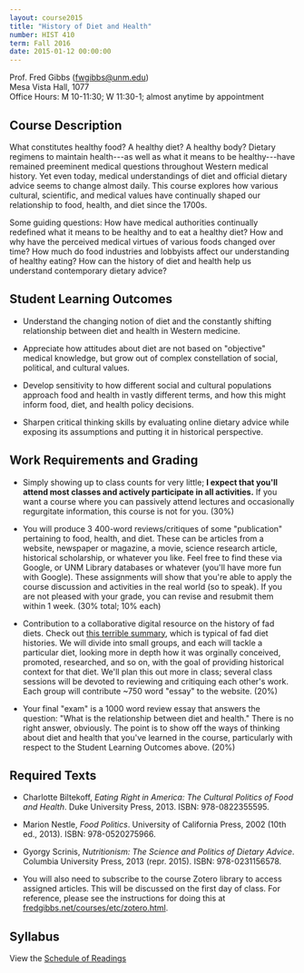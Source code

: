 ```yaml
---
layout: course2015 
title: "History of Diet and Health"
number: HIST 410
term: Fall 2016
date: 2015-01-12 00:00:00
---
```


Prof. Fred Gibbs \([fwgibbs@unm.edu](mailto:fwgibbs@unm.edu)\)    
Mesa Vista Hall, 1077    
Office Hours: M 10-11:30; W 11:30-1; almost anytime by appointment    


## Course Description

What constitutes healthy food? A healthy diet? A healthy body? Dietary regimens to maintain health---as well as what it means to be healthy---have remained preeminent medical questions throughout Western medical history. Yet even today, medical understandings of diet and official dietary advice seems to change almost daily. This course explores how various cultural, scientific, and medical values have continually shaped our relationship to food, health, and diet since the 1700s.

Some guiding questions: How have medical authorities continually redefined what it means to be healthy and to eat a healthy diet? How and why have the perceived medical virtues of various foods changed over time? How much do food industries and lobbyists affect our understanding of healthy eating? How can the history of diet and health help us understand contemporary dietary advice?


## Student Learning Outcomes

* Understand the changing notion of diet and the constantly shifting relationship between diet and health in Western medicine.

* Appreciate how attitudes about diet are not based on "objective" medical knowledge, but grow out of complex constellation of social, political, and cultural values.

* Develop sensitivity to how different social and cultural populations approach food and health in vastly different terms, and how this might inform food, diet, and health policy decisions.

* Sharpen critical thinking skills by evaluating online dietary advice while exposing its assumptions and putting it in historical perspective.


## Work Requirements and Grading


* Simply showing up to class counts for very little; **I expect that you'll attend most classes and actively participate in all activities.** If you want a course where you can passively attend lectures and occasionally regurgitate information, this course is not for you. (30%)

* You will produce 3 400-word reviews/critiques of some "publication" pertaining to food, health, and diet. These can be articles from a website, newspaper or magazine, a movie, science research article, historical scholarship, or whatever you like. Feel free to find these via Google, or UNM Library databases or whatever (you'll have more fun with Google). These assignments will show that you're able to apply the course discussion and activities in the real world (so to speak). If you are not pleased with your grade, you can revise and resubmit them within 1 week. (30% total; 10% each)

* Contribution to a collaborative digital resource on the history of fad diets. Check out [this terrible summary](http://www.latimes.com/health/la-he-diet-timeline-20150228-story.html), which is typical of fad diet histories. We will divide into small groups, and each will tackle a particular diet, looking more in depth how it was orginally conceived, promoted, researched, and so on, with the goal of providing historical context for that diet. We'll plan this out more in class; several class sessions will be devoted to reviewing and critiquing each other's work. Each group will contribute ~750 word "essay" to the website. (20%)

* Your final "exam" is a 1000 word review essay that answers the question: "What is the relationship between diet and health." There is no right answer, obviously. The point is to show off the ways of thinking about diet and health that you've learned in the course, particularly with respect to the Student Learning Outcomes above. (20%)


## Required Texts

- Charlotte Biltekoff, _Eating Right in America: The Cultural Politics of Food and Health_. Duke University Press, 2013. ISBN: 978-0822355595.

- Marion Nestle, _Food Politics_. University of California Press, 2002 (10th ed., 2013). ISBN: 978-0520275966.

- Gyorgy Scrinis, _Nutritionism: The Science and Politics of Dietary Advice_. Columbia University Press, 2013 (repr. 2015). ISBN: 978-0231156578.


- You will also need to subscribe to the course Zotero library to access assigned articles. This will be discussed on the first day of class. For reference, please see the instructions for doing this at [fredgibbs.net/courses/etc/zotero.html](../etc/zotero.html). 


## Syllabus
View the [Schedule of Readings](schedule.html)
